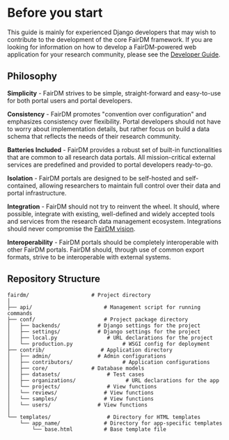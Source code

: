 # Before you start

This guide is mainly for experienced Django developers that may wish to contribute to the development of the core FairDM framework. If you are looking for information on how to develop a FairDM-powered web application for your research community, please see the [Developer Guide](#developer-guide).

## Philosophy

**Simplicity** - FairDM strives to be simple, straight-forward and easy-to-use for both portal users and portal developers.

**Consistency** - FairDM promotes "convention over configuration" and emphasizes consistency over flexibility. Portal developers should not have to worry about implementation details, but rather focus on build a data schema that reflects the needs of their research community.

**Batteries Included** - FairDM provides a robust set of built-in functionalities that are common to all research data portals. All mission-critical external services are predefined and provided to portal developers ready-to-go.

**Isolation** - FairDM portals are designed to be self-hosted and self-contained, allowing researchers to maintain full control over their data and portal infrastructure.

**Integration** - FairDM should not try to reinvent the wheel. It should, where possible, integrate with existing, well-defined and widely accepted tools and services from the research data management ecosystem. Integrations should never compromise the [FairDM vision](#vision).

**Interoperability** - FairDM portals should be completely interoperable with other FairDM portals. FairDM should, through use of common export formats, strive to be interoperable with external systems.


<!-- ## Design Philosophy

1. Python > HTML > CSS > JavaScript

2. Fat Models, Thin Views

3. Reusability

4. Testing

5. Mobile Second

6. Accessibility

7. Internationalisation

8. Documentation

10. Security

11. Tutorials -->

## Repository Structure

    fairdm/                    # Project directory
    │
    ├── api/                       # Management script for running commands
    ├── conf/                      # Project package directory
    │   ├── backends/            # Django settings for the project
    │   ├── settings/            # Django settings for the project
    │   ├── local.py                # URL declarations for the project
    │   └── production.py                # WSGI config for deployment
    ├── contrib/                  # Application directory
    │   ├── admin/               # Admin configurations
    │   ├── contributors/                # Application configurations
    │   ├── core/              # Database models
    │   ├── datasets/               # Test cases
    │   ├── organizations/                # URL declarations for the app
    │   └── projects/               # View functions
    │   └── reviews/               # View functions
    │   └── samples/               # View functions
    │   └── users/               # View functions
    │
    └── templates/                  # Directory for HTML templates
        └── app_name/              # Directory for app-specific templates
            └── base.html          # Base template file